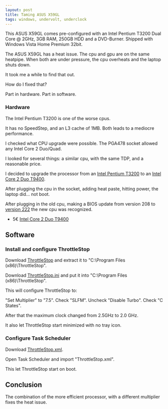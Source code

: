 ```yaml
---
layout: post
title: Taming ASUS X59GL
tags: windows, undervolt, underclock
---
```


This ASUS X59GL comes pre-configured with an Intel Pentium T3200 Dual Core @ 2GHz, 3GB RAM, 250GB HDD and a DVD-Burner. Shipped with Windows Vista Home Premium 32bit.

The ASUS X59GL has a heat issue. The cpu and gpu are on the same heatpipe. When both are under pressure, the cpu overheats and the laptop shuts down.

It took me a while to find that out.

How do I fixed that?

Part in hardware. Part in software.

### Hardware

The Intel Pentium T3200 is one of the worse cpus.

It has no SpeedStep, and an L3 cache of 1MB. Both leads to a mediocre performance.

I checked what CPU upgrade were possible. The PGA478 socket allowed any Intel Core 2 Duo/Quad.

I looked for several things: a similar cpu, with the same TDP, and a reasonable price.

I decided to upgrade the processor from an [Intel Pentium T3200](http://www.cpu-world.com/sspec/SL/SLAVG.html) to an [Intel Core 2 Duo T9400](http://www.cpu-world.com/sspec/SL/SLGEK.html).

After plugging the cpu in the socket, adding heat paste, hitting power, the laptop did... not boot.

After plugging in the old cpu, making a BIOS update from version 208 to [version 222](https://dlcdnets.asus.com/pub/ASUS/nb/F5GL/F5GLAS222.zip) the new cpu was recognized.

* 5€ [Intel Core 2 Duo T9400](https://www.ebay.de/itm/113327133419)

## Software

### Install and configure ThrottleStop

Download [ThrottleStop](https://www.techpowerup.com/download/techpowerup-throttlestop/) and extract it to "C:\Program Files (x86)\ThrottleStop".

Download [ThrottleStop.ini](https://github.com/ikem-krueger/ikem-krueger.github.io/raw/master/_files/ThrottleStop/ThrottleStop.ini) and put it into "C:\Program Files (x86)\ThrottleStop".

This will configure ThrottleStop to:

"Set Multiplier" to "7.5". Check "SLFM". Uncheck "Disable Turbo". Check "C States".

After that the maximum clock changed from 2.5GHz to 2.0 GHz.

It also let ThrottleStop start minimized with no tray icon.

### Configure Task Scheduler

Download [ThrottleStop.xml](https://github.com/ikem-krueger/ikem-krueger.github.io/raw/master/_files/ThrottleStop/ThrottleStop.xml).

Open Task Scheduler and import "ThrottleStop.xml".

This let ThrottleStop start on boot.

## Conclusion

The combination of the more efficient processor, with a different multiplier fixes the heat issue.
